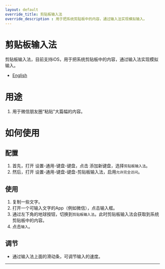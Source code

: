 ```yaml
---
layout: default
override_title: 剪贴板输入法
override_description : 用于把系统剪贴板中的内容，通过输入法实现模拟输入。
---
```



# 剪贴板输入法

剪贴板输入法，目前支持iOS，用于把系统剪贴板中的内容，通过输入法实现模拟输入。

- [English](./) 

  

# 用途

1. 用于微信朋友圈“粘贴”大篇幅的内容。

   

# 如何使用

## 配置

1. 首先，打开 设置-通用-键盘-键盘，点击 添加新键盘，选择`剪贴板输入法`。
2. 然后，打开 设置-通用-键盘-键盘-剪贴板输入法，启用`允许完全访问`。

## 使用

1. 复制一些文字。
2. 打开一个可输入文字的App（例如微信），点击输入框。
3. 通过左下角的地球按钮，切换到`剪贴板输入法`。此时剪贴板输入法会获取到系统剪贴板中的内容。
4. 点击`输入`。

## 调节

- 通过输入法上面的滑动条，可调节输入的速度。

---

